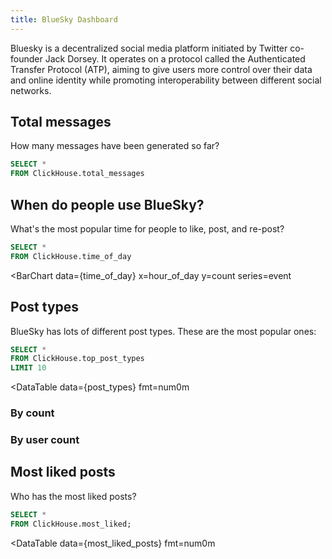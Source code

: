 ```yaml
---
title: BlueSky Dashboard
---
```


Bluesky is a decentralized social media platform initiated by Twitter co-founder Jack Dorsey. It operates on a protocol called the Authenticated Transfer Protocol (ATP), aiming to give users more control over their data and online identity while promoting interoperability between different social networks.

## Total messages

How many messages have been generated so far?

```sql total_messages
SELECT *
FROM ClickHouse.total_messages
```

<BigValue 
  data={total_messages} 
  value=messages
  fmt=num0m
/>


## When do people use BlueSky?

What's the most popular time for people to like, post, and re-post?

```sql time_of_day
SELECT *
FROM ClickHouse.time_of_day
```

<BarChart 
    data={time_of_day}
    x=hour_of_day
    y=count
    series=event
>

</BarChart>


## Post types

BlueSky has lots of different post types. These are the most popular ones:

```sql post_types
SELECT *
FROM ClickHouse.top_post_types
LIMIT 10
```

<DataTable 
  data={post_types} 
  fmt=num0m  
>
<Column id=collection/>
<Column id=posts fmt=num0/>
<Column id=users fmt=num0/>
</DataTable>

### By count

<BarChart 
    data={post_types}
    x=collection
    y=posts 
    swapXY=true
    yFmt=num0    
    sort=false
    fillColor=blue
/>

### By user count

<BarChart 
    data={post_types}
    x=collection
    y=users
    swapXY=true
    yFmt=num0    
    sort=false
    fillColor=red
/>



## Most liked posts

Who has the most liked posts?

```sql most_liked_posts
SELECT *
FROM ClickHouse.most_liked;
```

<DataTable 
  data={most_liked_posts} 
  fmt=num0m  
>
<Column id=handle/>
<Column id=totalLikes fmt=num0 />
</DataTable>

